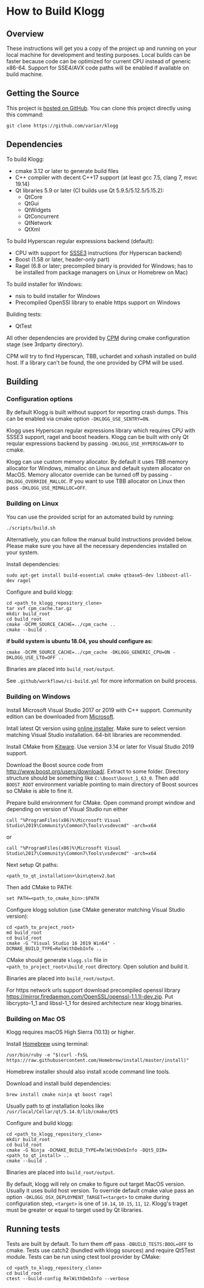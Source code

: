 # How to Build Klogg

## Overview

These instructions will get you a copy of the project up and running on your local machine for development and testing purposes.
Local builds can be faster because code can be optimized for current CPU instead of generic x86-64. Support for SSE4/AVX code paths
will be enabled if available on build machine.

## Getting the Source

This project is [hosted on GitHub](https://github.com/variar/klogg). You can clone this project directly using this command:
```
git clone https://github.com/variar/klogg
```

## Dependencies

To build Klogg:
 * cmake 3.12 or later to generate build files
 * C++ compiler with decent C++17 support (at least gcc 7.5, clang 7, msvc 19.14)
 * Qt libraries 5.9 or later (CI builds use Qt 5.9.5/5.12.5/5.15.2):
    - QtCore
    - QtGui
    - QtWidgets
    - QtConcurrent
    - QtNetwork
    - QtXml


To build Hyperscan regular expressions backend (default):
 * CPU with support for [SSSE3](https://en.wikipedia.org/wiki/SSSE3) instructions (for Hyperscan backend)
 * Boost (1.58 or later, header-only part)
 * Ragel (6.8 or later; precompiled binary is provided for Windows; has to be installed from package managers on Linux or Homebrew on Mac)

To build installer for Windows:
 * nsis to build installer for Windows
 * Precompiled OpenSSl library to enable https support on Windows

Building tests:
 * QtTest


All other dependencies are provided by [CPM](https://github.com/cpm-cmake/CPM.cmake) during cmake configuration stage (see 3rdparty directory).

CPM will try to find Hyperscan, TBB, uchardet and xxhash installed on build host.
If a library can't be found, the one provided by CPM will be used.

## Building

### Configuration options

By default Klogg is built without support for reporting crash dumps. This can be enabled via cmake option `-DKLOGG_USE_SENTRY=ON`.

Klogg uses Hyperscan regular expressions library which requires CPU with SSSE3 support, ragel and boost headers.
Klogg can be built with only Qt reqular expressions backend by passing `-DKLOGG_USE_HYPERSCAN=OFF` to cmake.

Klogg can use custom memory allocator. By default it uses TBB memory allocator for Windows, mimalloc on Linux and default system allocator on MacOS.
Memory allocator override can be turned off by passing `-DKLOGG_OVERRIDE_MALLOC`. If you want to use TBB allocator on Linux then pass
`-DKLOGG_USE_MIMALLOC=OFF`.

### Building on Linux

You can use the provided script for an automated build by running:

```Bash
./scripts/build.sh
```

Alternatively, you can follow the manual build instructions provided below. Please make sure you have all the necessary dependencies installed on your system.

Install dependencies:
```
sudo apt-get install build-essential cmake qtbase5-dev libboost-all-dev ragel
```

Configure and build klogg:

```
cd <path_to_klogg_repository_clone>
tar xvf cpm_cache.tar.gz
mkdir build_root
cd build_root
cmake -DCPM_SOURCE_CACHE=../cpm_cache ..
cmake --build .
```

**if build system is ubuntu 18.04, you should configure as:**
```
cmake -DCPM_SOURCE_CACHE=../cpm_cache -DKLOGG_GENERIC_CPU=ON -DKLOGG_USE_LTO=OFF ..
```

Binaries are placed into `build_root/output`.

See `.github/workflows/ci-build.yml` for more information on build process.

### Building on Windows

Install Microsoft Visual Studio 2017 or 2019 with C++ support.
Community edition can be downloaded from [Microsoft](https://visualstudio.microsoft.com/vs/).

Intall latest Qt version using [online installer](https://www.qt.io/download-qt-installer).
Make sure to select version matching Visual Studio installation. 64-bit libraries are recommended.

Install CMake from [Kitware](https://cmake.org/download/).
Use version 3.14 or later for Visual Studio 2019 support.

Download the Boost source code from http://www.boost.org/users/download/.
Extract to some folder. Directory structure should be something like `C:\Boost\boost_1_63_0`.
Then add `BOOST_ROOT` environment variable pointing to main directory of Boost sources so CMake is able to fine it.

Prepare build environment for CMake. Open command prompt window and depending on version of Visual Studio run either
```
call "%ProgramFiles(x86)%\Microsoft Visual Studio\2019\Community\Common7\Tools\vsdevcmd" -arch=x64
```
or
```
call "%ProgramFiles(x86)%\Microsoft Visual Studio\2017\Community\Common7\Tools\vsdevcmd" -arch=x64
```

Next setup Qt paths:
```
<path_to_qt_installation>\bin\qtenv2.bat
```

Then add CMake to PATH:
```
set PATH=<path_to_cmake_bin>:$PATH
```

Configure klogg solution (use CMake generator matching Visual Studio version):
```
cd <path_to_project_root>
md build_root
cd build_root
cmake -G "Visual Studio 16 2019 Win64" -DCMAKE_BUILD_TYPE=RelWithDebInfo ..
```

CMake should generate `klogg.sln` file in `<path_to_project_root>\build_root` directory. Open solution and build it.

Binaries are placed into `build_root/output`.

For https network urls support download precompiled openssl library https://mirror.firedaemon.com/OpenSSL/openssl-1.1.1l-dev.zip.
Put libcrypto-1_1 and libssl-1_1 for desired architecture near klogg binaries.

### Building on Mac OS

Klogg requires macOS High Sierra (10.13) or higher.

Install [Homebrew](https://brew.sh/) using terminal:
```
/usr/bin/ruby -e "$(curl -fsSL https://raw.githubusercontent.com/Homebrew/install/master/install)"
```

Homebrew installer should also install xcode command line tools.

Download and install build dependencies:
```
brew install cmake ninja qt boost ragel
```

Usually path to qt installation looks like `/usr/local/Cellar/qt/5.14.0/lib/cmake/Qt5`

Configure and build klogg:
```
cd <path_to_klogg_repository_clone>
mkdir build_root
cd build_root
cmake -G Ninja -DCMAKE_BUILD_TYPE=RelWithDebInfo -DQt5_DIR=<path_to_qt_install> ..
cmake --build .
```

Binaries are placed into `build_root/output`.

By default, klogg will rely on cmake to figure out target MacOS version. Usually it uses build host version.
To override default cmake value pass an option `-DKLOGG_OSX_DEPLOYMENT_TARGET=<target>` to cmake during configuration step,
`<target>` is one of `10.14`, `10.15`, `11`, `12`. Klogg's traget must be greater or equal to target used by Qt libraries.

## Running tests
Tests are built by default. To turn them off pass `-DBUILD_TESTS:BOOL=OFF` to cmake.
Tests use catch2 (bundled with klogg sources) and require Qt5Test module. Tests can be run using ctest tool provider by CMake:
```
cd <path_to_klogg_repository_clone>
cd build_root
ctest --build-config RelWithDebInfo --verbose
```

